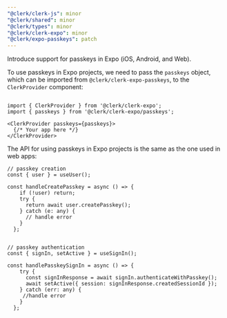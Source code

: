 ```yaml
---
"@clerk/clerk-js": minor
"@clerk/shared": minor
"@clerk/types": minor
"@clerk/clerk-expo": minor
"@clerk/expo-passkeys": patch
---
```


Introduce support for passkeys in Expo (iOS, Android, and Web).

To use passkeys in Expo projects, we need to pass the `passkeys` object, which can be imported from `@clerk/clerk-expo-passkeys`, to the `ClerkProvider` component:

```tsx

import { ClerkProvider } from '@clerk/clerk-expo';
import { passkeys } from '@clerk/clerk-expo/passkeys';

<ClerkProvider passkeys={passkeys}>
  {/* Your app here */}
</ClerkProvider>
```

The API for using passkeys in Expo projects is the same as the one used in web apps:

```tsx
// passkey creation
const { user } = useUser();

const handleCreatePasskey = async () => {
    if (!user) return;
    try {
      return await user.createPasskey();
    } catch (e: any) {
      // handle error
    }
  };


// passkey authentication
const { signIn, setActive } = useSignIn();

const handlePasskeySignIn = async () => {
    try {
      const signInResponse = await signIn.authenticateWithPasskey();
      await setActive({ session: signInResponse.createdSessionId });
    } catch (err: any) {
     //handle error
    }
  };
```

